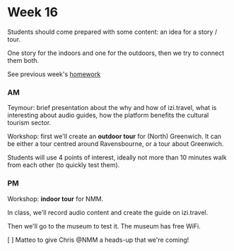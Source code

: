 # Week 16

Students should come prepared with some content: an idea for a story / tour.

One story for the indoors and one for the outdoors, then we try to connect them both.

See previous week's [homework](../15#homework)

### AM 

Teymour: brief presentation about the why and how of izi.travel, what is interesting about audio guides, how the platform benefits the cultural tourism sector.

Workshop: first we'll create an **outdoor tour** for (North) Greenwich. It can be either a tour centred around Ravensbourne, or a tour about Greenwich.

Students will use 4 points of interest, ideally not more than 10 minutes walk from each other (to quickly test them). 

### PM

Workshop: **indoor tour** for NMM.

In class, we'll record audio content and create the guide on izi.travel.

Then we'll go to the museum to test it. The museum has free WiFi. 

[ ] Matteo to give Chris @NMM a heads-up that we're coming!













